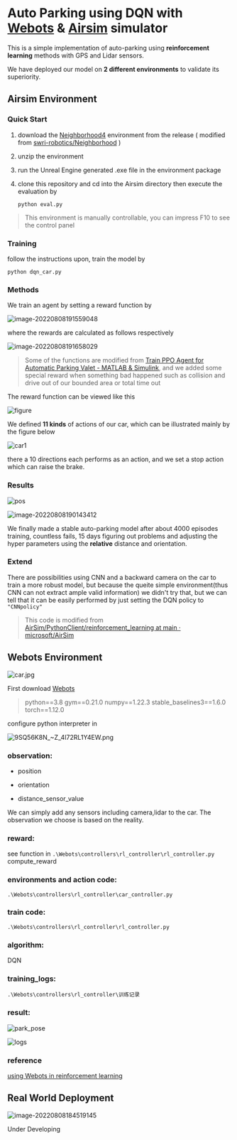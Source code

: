 # Auto Parking using DQN with [Webots](https://www.cyberbotics.com/) & [Airsim](https://microsoft.github.io/AirSim/) simulator

This is a simple implementation of auto-parking using **reinforcement learning** methods with GPS and Lidar sensors.

We have deployed our model on **2 different environments** to validate its superiority.

## Airsim Environment

### Quick Start

1. download the [Neighborhood4](https://github.com/Huang-Shijie-SDUWH/Reinforcement_Learning_Auto_Parking/releases/download/1.0/Neighborhood4.zip)  environment from the release ( modified from [swri-robotics/Neighborhood](https://github.com/swri-robotics/Neighborhood) )

2. unzip the environment

3. run the Unreal Engine generated .exe file in the environment package

4. clone this repository and cd into the Airsim directory then execute the evaluation by 

   ```shell
   python eval.py
   ```

> This environment is manually controllable, you can impress F10 to see the control panel

### Training

follow the instructions upon, train the model by

```
python dqn_car.py
```



### Methods

We train an agent by setting a reward function by

![image-20220808191559048](https://s2.loli.net/2022/08/08/lo46cOyn8LjbPUs.png)

where the rewards are calculated as follows respectively

![image-20220808191658029](https://s2.loli.net/2022/08/08/5NOvxcZRfakndIQ.png)

> Some of the functions are modified from [Train PPO Agent for Automatic Parking Valet - MATLAB & Simulink](https://www.mathworks.com/help/releases/R2020b/reinforcement-learning/ug/train-ppo-agent-for-automatic-parking-valet.html), and we added some special reward when something bad happened such as collision and drive out of our bounded area or total time out

The reward function can be viewed like this

![figure](https://s2.loli.net/2022/08/08/lGfXLVu6N3UdeFm.png)

We defined **11 kinds** of actions of our car, which can be illustrated mainly by the figure below

![car1](https://s2.loli.net/2022/08/08/f2X6hp8WJwzVRbc.png)

there a 10 directions each performs as an action, and we set a stop action which can raise the brake.

### Results

![pos](https://s2.loli.net/2022/08/08/BtMD3271esLaqCd.png)

![image-20220808190143412](https://s2.loli.net/2022/08/08/oibEIgYzO2vR6aV.png)

We finally made a stable auto-parking model after about 4000 episodes training, countless fails, 15 days figuring out problems and adjusting the hyper parameters using the **relative** distance and orientation.

### Extend

There are possibilities using CNN and a backward camera on the car to train a more robust model, but because the queite simple environment(thus CNN can not extract ample valid information) we didn't try that, but we can tell that it can be easily performed by just setting the DQN policy to `"CNNpolicy"` 

> This code is modified from [AirSim/PythonClient/reinforcement_learning at main · microsoft/AirSim](https://github.com/Microsoft/AirSim/tree/main/PythonClient/reinforcement_learning)


## Webots Environment
![car.jpg](https://s2.loli.net/2022/08/08/lhq6tCi5SfzdcNp.jpg)



First download [Webots](https://www.cyberbotics.com/)

> python==3.8
> gym==0.21.0
> numpy==1.22.3
> stable_baselines3==1.6.0
> torch==1.12.0

configure python interpreter in 

![9SQ56K8N_~Z_4I72RL1Y4EW.png](https://s2.loli.net/2022/08/08/EOfteQJKZNPxIS9.png)

### observation:

- position

- orientation

- distance_sensor_value


We can simply add any sensors including camera,lidar to the car. The observation we choose is based on the reality.

### reward:

see function in `.\Webots\controllers\rl_controller\rl_controller.py`  compute_reward

### environments and action code:

```
.\Webots\controllers\rl_controller\car_controller.py
```

### train code:

```
.\Webots\controllers\rl_controller\rl_controller.py
```

### algorithm:

DQN

### training_logs:

`.\Webots\controllers\rl_controller\训练记录`

### result:

![park_pose](https://s2.loli.net/2022/08/08/Xfh5UTtqwIomk3a.png)

![logs](https://s2.loli.net/2022/08/08/mUc8kNtgsLxKnoR.png)

### reference
[using Webots in reinforcement learning](https://blog.csdn.net/weixin_42454034/article/details/112115752)



## Real World Deployment

![image-20220808184519145](https://s2.loli.net/2022/08/08/gdAkiKp8xYNf1zU.png)

Under Developing
